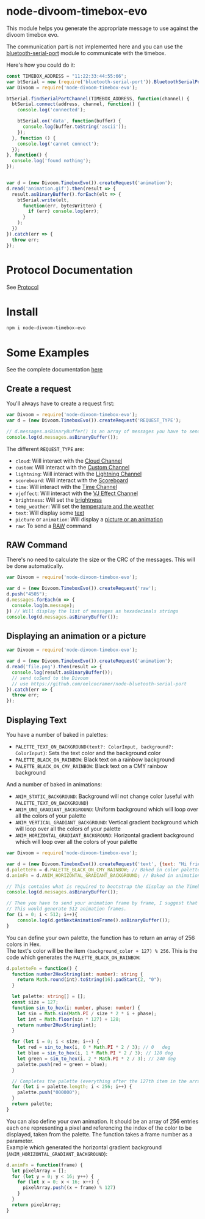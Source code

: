 # node-divoom-timebox-evo

This module helps you generate the appropriate message to use against the divoom timebox evo.

The communication part is not implemented here and you can use the [bluetooth-serial-port](https://github.com/eelcocramer/node-bluetooth-serial-port) module to communicate with the timebox.

Here's how you could do it:
```js
const TIMEBOX_ADDRESS = "11:22:33:44:55:66";
var btSerial = new (require('bluetooth-serial-port')).BluetoothSerialPort();
var Divoom = require('node-divoom-timebox-evo');

btSerial.findSerialPortChannel(TIMEBOX_ADDRESS, function(channel) {
  btSerial.connect(address, channel, function() {
    console.log('connected');

    btSerial.on('data', function(buffer) {
      console.log(buffer.toString('ascii'));
    });
  }, function () {
    console.log('cannot connect');
  });
}, function() {
  console.log('found nothing');
});


var d = (new Divoom.TimeboxEvo()).createRequest('animation');
d.read('animation.gif').then(result => {
  result.asBinaryBuffer().forEach(elt => {
    btSerial.write(elt,
      function(err, bytesWritten) {
        if (err) console.log(err);
      }
    );
  })
}).catch(err => {
  throw err;
});

```

# Protocol Documentation

See [Protocol](PROTOCOL.md)

# Install

```sh
npm i node-divoom-timebox-evo
```

# Some Examples

See the complete documentation [here](https://romrider.github.io/node-divoom-timebox-evo/docs/)

## Create a request

You'll always have to create a request first:
```js
var Divoom = require('node-divoom-timebox-evo');
var d = (new Divoom.TimeboxEvo()).createRequest('REQUEST_TYPE');

// d.messages.asBinaryBuffer() is an array of messages you have to send to your Timebox Evo over bluetooth as is. It returns an array of Buffers with Binary content.
console.log(d.messages.asBinaryBuffer());
```

The different `REQUEST_TYPE` are:
* `cloud`: Will interact with the [Cloud Channel](https://romrider.github.io/node-divoom-timebox-evo/docs/classes/cloudchannel.html)
* `custom`: Will interact with the [Custom Channel](https://romrider.github.io/node-divoom-timebox-evo/docs/classes/customchannel.html)
* `lightning`: Will interact with the [Lightning Channel](https://romrider.github.io/node-divoom-timebox-evo/docs/classes/lightningchannel.html)
* `scoreboard`: Will interact with the [Scoreboard](https://romrider.github.io/node-divoom-timebox-evo/docs/classes/scoreboardchannel.html)
* `time`: Will interact with the [Time Channel](https://romrider.github.io/node-divoom-timebox-evo/docs/classes/timechannel.html)
* `vjeffect`: Will interact with the [VJ Effect Channel](https://romrider.github.io/node-divoom-timebox-evo/docs/classes/vjeffectchannel.html)
* `brightness`: Will set the [brightness](https://romrider.github.io/node-divoom-timebox-evo/docs/classes/brightnesscommand.html)
* `temp_weather`: Will set the [temperature and the weather](https://romrider.github.io/node-divoom-timebox-evo/docs/classes/tempweathercommand.html)
* `text`: Will display some [text](https://romrider.github.io/node-divoom-timebox-evo/docs/classes/displaytext.html)
* `picture` or `animation`: Will display a [picture or an animation](https://romrider.github.io/node-divoom-timebox-evo/docs/classes/displayanimation.html)
* `raw`: To send a [RAW](https://romrider.github.io/node-divoom-timebox-evo/docs/classes/timeboxevorequest.html) command

## RAW Command

There's no need to calculate the size or the CRC of the messages. This will be done automatically.

```js
var Divoom = require('node-divoom-timebox-evo');

var d = (new Divoom.TimeboxEvo()).createRequest('raw');
d.push("4505");
d.messages.forEach(m => {
  console.log(m.message);
}) // Will display the list of messages as hexadecimals strings
console.log(d.messages.asBinaryBuffer());
```

## Displaying an animation or a picture

```js
var Divoom = require('node-divoom-timebox-evo');

var d = (new Divoom.TimeboxEvo()).createRequest('animation');
d.read('file.png').then(result => {
  console.log(result.asBinaryBuffer());
  // send toSend to the Divoom
  // use https://github.com/eelcocramer/node-bluetooth-serial-port
}).catch(err => {
  throw err;
});
```

## Displaying Text

You have a number of baked in palettes:
* `PALETTE_TEXT_ON_BACKGROUND(text?: ColorInput, background?: ColorInput)`: Sets the text color and the background color
* `PALETTE_BLACK_ON_RAINBOW`: Black text on a rainbow background
* `PALETTE_BLACK_ON_CMY_RAINBOW`: Black text on a CMY rainbow background

And a number of baked in animations:
* `ANIM_STATIC_BACKGROUND`: Background will not change color (useful with `PALETTE_TEXT_ON_BACKGROUND`)
* `ANIM_UNI_GRADIANT_BACKGROUND`: Uniform background which will loop over all the colors of your palette
* `ANIM_VERTICAL_GRADIANT_BACKGROUND`: Vertical gradient background which will loop over all the colors of your palette
* `ANIM_HORIZONTAL_GRADIANT_BACKGROUND`: Horizontal gradient background which will loop over all the colors of your palette

```js
var Divoom = require('node-divoom-timebox-evo');

var d = (new Divoom.TimeboxEvo()).createRequest('text', {text: "Hi friends!"});
d.paletteFn = d.PALETTE_BLACK_ON_CMY_RAINBOW; // Baked in color palette, but you can define your own
d.animFn = d.ANIM_HORIZONTAL_GRADIANT_BACKGROUND; // Baked in animation, but you can define your own

// This contains what is required to bootstrap the display on the Timebox
console.log(d.messages.asBinaryBuffer());

// Then you have to send your animation frame by frame, I suggest that you do no go over 30 message per second, if you do, the timebox will disconnect.
// This would generate 512 animation frames.
for (i = 0; i < 512; i++){
    console.log(d.getNextAnimationFrame().asBinaryBuffer());
}
```

You can define your own palette, the function has to return an array of 256 colors in Hex.<br/>
The text's color will be the item `(background_color + 127) % 256`.
This is the code which generates the `PALETTE_BLACK_ON_RAINBOW`:
```typescript
d.paletteFn = function() {
  function number2HexString(int: number): string {
    return Math.round(int).toString(16).padStart(2, "0");
  }

  let palette: string[] = [];
  const size = 127;
  function sin_to_hex(i: number, phase: number) {
    let sin = Math.sin(Math.PI / size * 2 * i + phase);
    let int = Math.floor(sin * 127) + 128;
    return number2HexString(int);
  }

  for (let i = 0; i < size; i++) {
    let red = sin_to_hex(i, 0 * Math.PI * 2 / 3); // 0   deg
    let blue = sin_to_hex(i, 1 * Math.PI * 2 / 3); // 120 deg
    let green = sin_to_hex(i, 2 * Math.PI * 2 / 3); // 240 deg
    palette.push(red + green + blue);
  }

  // Completes the palette (everything after the 127th item in the array) with black color so that the text is actually only black
  for (let i = palette.length; i < 256; i++) {
    palette.push("000000");
  }
  return palette;
}
```

You can also define your own animation. It should be an array of 256 entries each one representing a pixel and referencing the index of the color to be displayed, taken from the palette. The function takes a frame number as a parameter.<br/>
Example which generated the horizontal gradient background (`ANIM_HORIZONTAL_GRADIANT_BACKGROUND`):
```typescript
d.animFn = function(frame) {
  let pixelArray = [];
  for (let y = 0; y < 16; y++) {
    for (let x = 0; x < 16; x++) {
      pixelArray.push((x + frame) % 127)
    }
  }
  return pixelArray;
}
```
